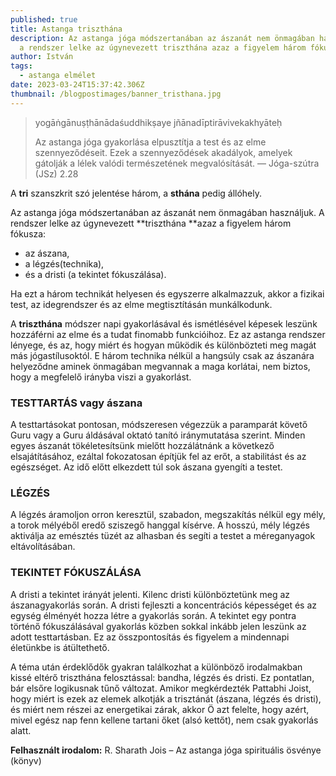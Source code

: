 ```yaml
---
published: true
title: Astanga triszthána
description: Az astanga jóga módszertanában az ászanát nem önmagában használjuk,
  a rendszer lelke az úgynevezett triszthána azaz a figyelem három fókusza.
author: István
tags:
  - astanga elmélet
date: 2023-03-24T15:37:42.306Z
thumbnail: /blogpostimages/banner_tristhana.jpg
---
```

> yogāṅgānuṣṭhānādaśuddhikṣaye jñānadīptirāvivekakhyāteḥ
>
> Az astanga jóga gyakorlása elpusztítja a test és az elme szennyeződéseit. Ezek a szennyeződések akadályok, amelyek gátolják a lélek valódi természetének megvalósítását.
> — Jóga-szútra (JSz) 2.28

A **tri** szanszkrit szó jelentése három, a **sthána** pedig állóhely. 

Az astanga jóga módszertanában az ászanát nem önmagában használjuk. A rendszer lelke az úgynevezett **triszthána **azaz a figyelem három fókusza: 

- az ászana,
- a  légzés(technika),
- és a dristi (a tekintet fókuszálása).

Ha ezt a három technikát helyesen és egyszerre alkalmazzuk, akkor a fizikai test, az idegrendszer és az elme megtisztításán munkálkodunk.

A **triszthána** módszer napi gyakorlásával és ismétlésével képesek leszünk hozzáférni az elme és a tudat finomabb funkcióihoz. Ez az astanga rendszer lényege, és az, hogy miért és hogyan működik és különbözteti meg magát más jógastílusoktól. E három technika nélkül a hangsúly csak az ászanára helyeződne aminek önmagában megvannak a maga korlátai, nem biztos, hogy a megfelelő irányba viszi a gyakorlást.

### TESTTARTÁS vagy ászana
A testtartásokat pontosan, módszeresen végezzük a paramparát követő Guru vagy a Guru áldásával oktató tanító iránymutatása szerint. Minden egyes ászanát tökéletesítsünk mielőtt hozzálátnánk a következő elsajátításához, ezáltal fokozatosan építjük fel az erőt, a stabilitást és az egészséget. Az idő előtt elkezdett túl sok ászana gyengíti a testet.

### LÉGZÉS
A légzés áramoljon orron keresztül, szabadon, megszakítás nélkül egy mély, a torok mélyéből eredő sziszegő hanggal kísérve. A hosszú, mély légzés aktiválja az emésztés tüzét az alhasban és segíti a testet a méreganyagok eltávolításában.

### TEKINTET FÓKUSZÁLÁSA
A dristi a tekintet irányát jelenti. Kilenc dristi különböztetünk meg az ászanagyakorlás során. A dristi fejleszti a koncentrációs képességet és az egység élményét hozza létre a gyakorlás során. A tekintet egy pontra történő fókuszálásával gyakorlás közben sokkal inkább jelen leszünk az adott testtartásban. Ez az összpontosítás és figyelem a mindennapi életünkbe is átültethető.

A téma után érdeklődők gyakran találkozhat a különböző irodalmakban kissé eltérő triszthána felosztással: bandha, légzés és dristi. Ez pontatlan, bár elsőre logikusnak tűnő változat. Amikor megkérdezték Pattabhi Joist, hogy miért is ezek az elemek alkotják a trisztánát (ászana, légzés és dristi), és miért nem részei az energetikai zárak, akkor Ö azt felelte, hogy azért, mivel egész nap fenn kellene tartani őket (alsó kettőt), nem csak gyakorlás alatt.

**Felhasznált irodalom:** R. Sharath Jois – Az astanga jóga spirituális ösvénye (könyv)
